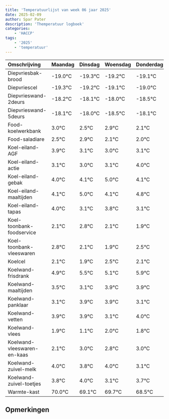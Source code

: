 ```yaml
---
title: 'Temperatuurlijst van week 06 jaar 2025'
date: 2025-02-09
author: Spar Pater
description: 'Themperatuur logboek'
categories:
    - 'HACCP'
tags:
    - '2025'
    - 'temperatuur'
---
```

|Omschrijving|Maandag|Dinsdag|Woensdag|Donderdag|Vrijdag|Zaterdag|Zondag|
|:---|:---|:---|:---|:---|:---|:---|:---|
|Diepvriesbak-brood|-19.0°C|-19.3°C|-19.2°C|-19.1°C|-19.0°C|-19.5°C|-19.1°C|
|Diepvriescel|-19.3°C|-19.2°C|-19.1°C|-19.0°C|-19.5°C|-19.1°C|-19.9°C|
|Diepvrieswand-2deurs|-18.2°C|-18.1°C|-18.0°C|-18.5°C|-18.1°C|-18.9°C|-19.0°C|
|Diepvrieswand-5deurs|-18.1°C|-18.0°C|-18.5°C|-18.1°C|-18.9°C|-19.0°C|-18.9°C|
|Food-koelwerkbank|3.0°C|2.5°C|2.9°C|2.1°C|2.0°C|2.1°C|3.0°C|
|Food-saladiare|2.5°C|2.9°C|2.1°C|2.0°C|2.1°C|3.0°C|2.1°C|
|Koel-eiland-AGF|3.9°C|3.1°C|3.0°C|3.1°C|4.0°C|3.1°C|3.8°C|
|Koel-eiland-actie|3.1°C|3.0°C|3.1°C|4.0°C|3.1°C|3.8°C|3.1°C|
|Koel-eiland-gebak|4.0°C|4.1°C|5.0°C|4.1°C|4.8°C|4.1°C|3.9°C|
|Koel-eiland-maaltijden|4.1°C|5.0°C|4.1°C|4.8°C|4.1°C|3.9°C|4.5°C|
|Koel-eiland-tapas|4.0°C|3.1°C|3.8°C|3.1°C|2.9°C|3.5°C|3.1°C|
|Koel-toonbank-foodservice|2.1°C|2.8°C|2.1°C|1.9°C|2.5°C|2.1°C|2.9°C|
|Koel-toonbank-vleeswaren|2.8°C|2.1°C|1.9°C|2.5°C|2.1°C|2.9°C|2.9°C|
|Koelcel|2.1°C|1.9°C|2.5°C|2.1°C|2.9°C|2.9°C|2.1°C|
|Koelwand-frisdrank|4.9°C|5.5°C|5.1°C|5.9°C|5.9°C|5.1°C|6.0°C|
|Koelwand-maaltijden|3.5°C|3.1°C|3.9°C|3.9°C|3.1°C|4.0°C|3.8°C|
|Koelwand-panklaar|3.1°C|3.9°C|3.9°C|3.1°C|4.0°C|3.8°C|4.0°C|
|Koelwand-vetten|3.9°C|3.9°C|3.1°C|4.0°C|3.8°C|4.0°C|3.1°C|
|Koelwand-vlees|1.9°C|1.1°C|2.0°C|1.8°C|2.0°C|1.1°C|1.7°C|
|Koelwand-vleeswaren-en-kaas|2.1°C|3.0°C|2.8°C|3.0°C|2.1°C|2.7°C|1.5°C|
|Koelwand-zuivel-melk|4.0°C|3.8°C|4.0°C|3.1°C|3.7°C|2.5°C|3.0°C|
|Koelwand-zuivel-toetjes|3.8°C|4.0°C|3.1°C|3.7°C|2.5°C|3.0°C|3.1°C|
|Warmte-kast|70.0°C|69.1°C|69.7°C|68.5°C|69.0°C|69.1°C|68.8°C|

## Opmerkingen


